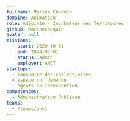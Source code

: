 ```yaml
---
fullname: Marine Choquin
domaine: Animation
role: Adjointe - Incubateur des Territoires
github: MarineChoquin
avatar: null
missions:
  - start: 2020-10-01
    end: 2024-07-01
    status: admin
    employer: ANCT
startups:
  - lannuaire.des.collectivites
  - espace.sur.demande
  - agents.en.intervention
competences:
  - Administration Publique
teams:
  - /teams/anct
---
```

